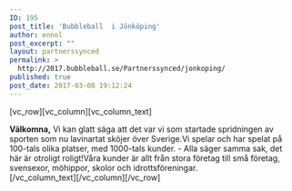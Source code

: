 ```yaml
---
ID: 195
post_title: 'Bubbleball  i Jönköping'
author: ennol
post_excerpt: ""
layout: partnerssynced
permalink: >
  http://2017.bubbleball.se/Partnerssynced/jonkoping/
published: true
post_date: 2017-03-08 19:12:24
---
```

[vc_row][vc_column][vc_column_text]
<div id="block_container_89931565" class="block_container presentation_image_block">
<div id="block_89931565">
<div class="h24_normal_text">
<div class="h24_image_block_align h24_image_block_align_left h24_image_block_radius_medium "><img id="block_img_89931565" class="presentation_image_block_image" title="" src="http://dst15js82dk7j.cloudfront.net/183390/49435499-XXkCa.jpg" alt="" /></div>
</div>
</div>
</div>
<div id="block_container_89931562" class="block_container standard_text_block text_block">
<div id="block_89931562">
<div id="block_89931562_text_content" class="text_content"><strong>Välkomna,</strong>
Vi kan glatt säga att det var vi som startade spridningen av sporten som nu lavinartat sköjer över Sverige.Vi spelar och har spelat på 100-tals olika platser, med 1000-tals kunder.
- Alla säger samma sak, det här är otroligt roligt!Våra kunder är allt från stora företag till små företag, svensexor, möhippor, skolor och idrottsföreningar.

</div>
</div>
</div>
[/vc_column_text][/vc_column][/vc_row]